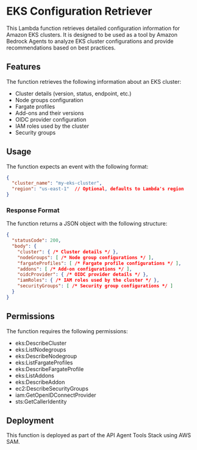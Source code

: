 # EKS Configuration Retriever

This Lambda function retrieves detailed configuration information for Amazon EKS clusters. It is designed to be used as a tool by Amazon Bedrock Agents to analyze EKS cluster configurations and provide recommendations based on best practices.

## Features

The function retrieves the following information about an EKS cluster:

- Cluster details (version, status, endpoint, etc.)
- Node groups configuration
- Fargate profiles
- Add-ons and their versions
- OIDC provider configuration
- IAM roles used by the cluster
- Security groups

## Usage

The function expects an event with the following format:

```json
{
  "cluster_name": "my-eks-cluster",
  "region": "us-east-1"  // Optional, defaults to Lambda's region
}
```

### Response Format

The function returns a JSON object with the following structure:

```json
{
  "statusCode": 200,
  "body": {
    "cluster": { /* Cluster details */ },
    "nodeGroups": [ /* Node group configurations */ ],
    "fargateProfiles": [ /* Fargate profile configurations */ ],
    "addons": [ /* Add-on configurations */ ],
    "oidcProvider": { /* OIDC provider details */ },
    "iamRoles": { /* IAM roles used by the cluster */ },
    "securityGroups": [ /* Security group configurations */ ]
  }
}
```

## Permissions

The function requires the following permissions:

- eks:DescribeCluster
- eks:ListNodegroups
- eks:DescribeNodegroup
- eks:ListFargateProfiles
- eks:DescribeFargateProfile
- eks:ListAddons
- eks:DescribeAddon
- ec2:DescribeSecurityGroups
- iam:GetOpenIDConnectProvider
- sts:GetCallerIdentity

## Deployment

This function is deployed as part of the API Agent Tools Stack using AWS SAM.